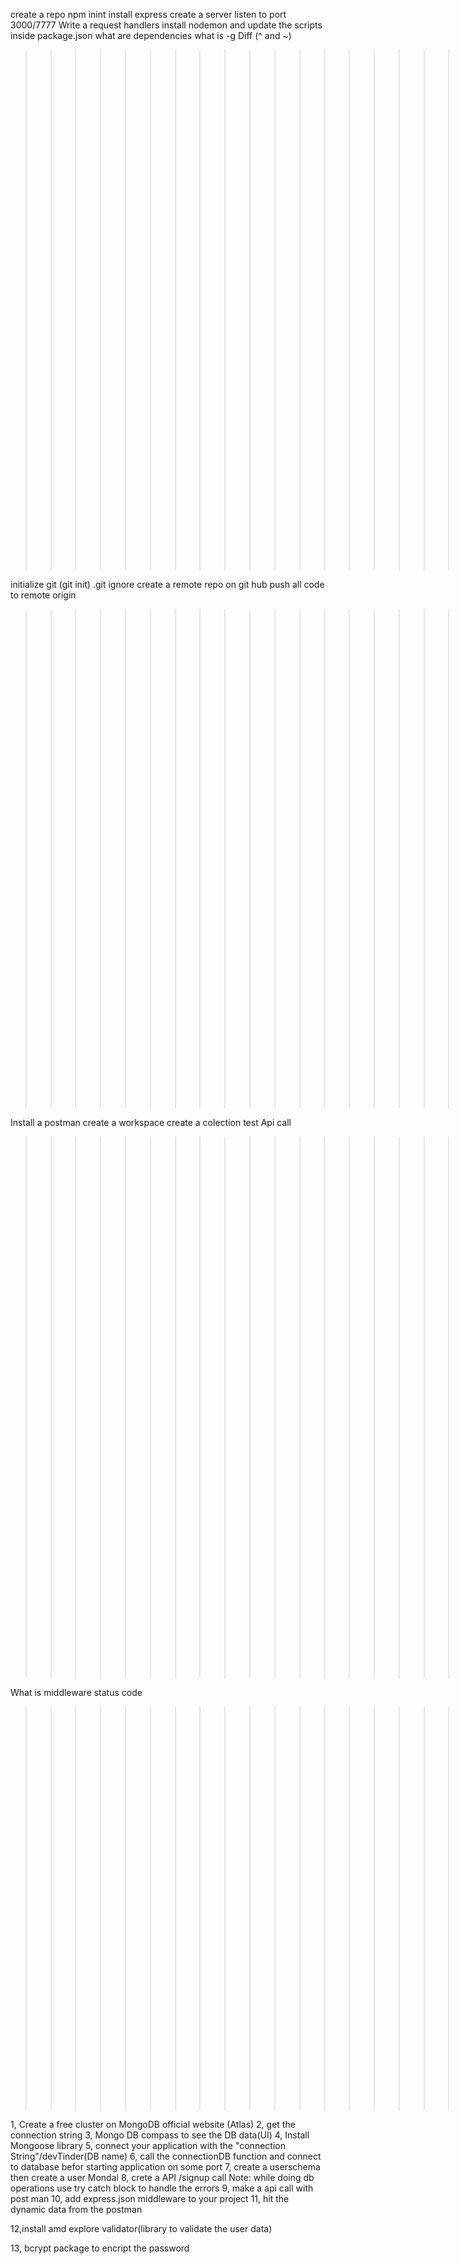 create a repo
npm inint
install express
create a server
listen to port 3000/7777
Write a request handlers 
install nodemon and update the scripts inside package.json
what are dependencies
what is -g
Diff (^ and ~)


>>>>>>>>>>>>>>>>>>>>> Git creation <<<<<<<<<<<<<<<<<<<>>>>>>>>>>>>>>>>>>>


initialize git (git init)
.git ignore
create a remote repo on git hub
push all code to remote origin


>>>>>>>>>>>>>>>>>>>>> Post man <<<<<<<<<<<<<<<<<<<<>>>>>>>>>>>>>>>>>>>>


Install a postman 
create a workspace
create a colection 
test Api call 

>>>>>>>>>>>>>>>>>>>>>>>>>questions<<<<<<<<<<<<<<<<<<<<<>>>>>>>>>>>>>>>>>>>>>

What is middleware 
status code 

>>>>>>>>>>>>>>>>>>>>>>>>>>>>MondoDB COnnection process>>>>>>>>>>>>>>

1, Create a free cluster on MongoDB official website (Atlas)
2, get the connection string
3, Mongo DB compass to see the DB data(UI)
4, Install Mongoose library
5, connect your application with the "connection String"/devTinder(DB name)
6, call the connectionDB function and connect to database befor starting application on some port
7, create a userschema then create a user Mondal
8, crete a API /signup call
    Note: while doing db operations use try catch block to handle the errors
9, make a api call with post man
10, add express.json middleware to your project
11, hit the dynamic data from the postman

12,install amd explore validator(library to validate the user data)

13, bcrypt package to encript the password